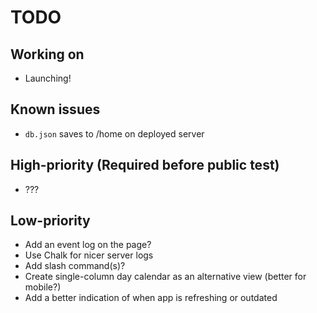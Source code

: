 # TODO

## Working on

- Launching!

## Known issues

- `db.json` saves to /home on deployed server

## High-priority (Required before public test)

- ???

## Low-priority

- Add an event log on the page?
- Use Chalk for nicer server logs
- Add slash command(s)?
- Create single-column day calendar as an alternative view (better for mobile?)
- Add a better indication of when app is refreshing or outdated
